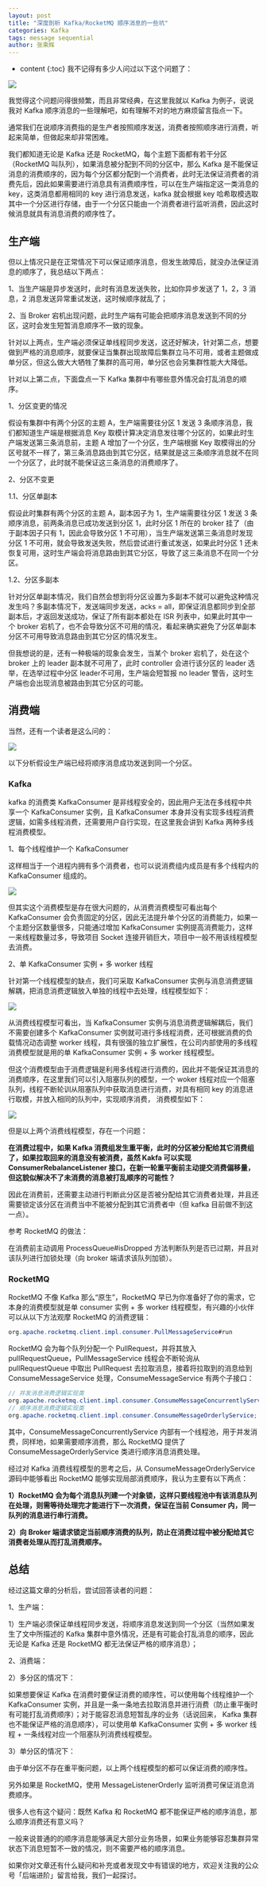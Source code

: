 ```yaml
---
layout: post
title: "深度剖析 Kafka/RocketMQ 顺序消息的一些坑"
categories: Kafka
tags: message sequential
author: 张乘辉
---
```


* content
{:toc}
我不记得有多少人问过以下这个问题了：

![](https://raw.githubusercontent.com/objcoding/md-picture/master/img/20200422092844.png)

我觉得这个问题问得很频繁，而且非常经典，在这里我就以 Kafka 为例子，说说我对 Kafka 顺序消息的一些理解吧，如有理解不对的地方麻烦留言指点一下。





通常我们在说顺序消费指的是生产者按照顺序发送，消费者按照顺序进行消费，听起来简单，但做起来却非常困难。

我们都知道无论是 Kafka 还是 RocketMQ，每个主题下面都有若干分区（RocketMQ 叫队列），如果消息被分配到不同的分区中，那么 Kafka 是不能保证消息的消费顺序的，因为每个分区都分配到一个消费者，此时无法保证消费者的消费先后，因此如果需要进行消息具有消费顺序性，可以在生产端指定这一类消息的 key，这类消息都用相同的 key 进行消息发送，kafka 就会根据 key 哈希取模选取其中一个分区进行存储，由于一个分区只能由一个消费者进行监听消费，因此这时候消息就具有消息消费的顺序性了。



## 生产端

但以上情况只是在正常情况下可以保证顺序消息，但发生故障后，就没办法保证消息的顺序了，我总结以下两点：

1、当生产端是异步发送时，此时有消息发送失败，比如你异步发送了 1，2，3 消息，2 消息发送异常重试发送，这时候顺序就乱了；

2、当 Broker 宕机出现问题，此时生产端有可能会把顺序消息发送到不同的分区，这时会发生短暂消息顺序不一致的现象。

针对以上两点，生产端必须保证单线程同步发送，这还好解决，针对第二点，想要做到严格的消息顺序，就要保证当集群出现故障后集群立马不可用，或者主题做成单分区，但这么做大大牺牲了集群的高可用，单分区也会另集群性能大大降低。

针对以上第二点，下面盘点一下 Kafka 集群中有哪些意外情况会打乱消息的顺序。

1、分区变更的情况

假设有集群中有两个分区的主题 A，生产端需要往分区 1 发送 3 条顺序消息，我们都知道生产端是根据消息 Key 取模计算决定消息发往哪个分区的，如果此时生产端发送第三条消息前，主题 A 增加了一个分区，生产端根据 Key 取模得出的分区号就不一样了，第三条消息路由到其它分区，结果就是这三条顺序消息就不在同一个分区了，此时就不能保证这三条消息的消费顺序了。

2、分区不变更

1.1、分区单副本

假设此时集群有两个分区的主题 A，副本因子为 1，生产端需要往分区 1 发送 3 条顺序消息，前两条消息已成功发送到分区 1，此时分区 1 所在的 broker 挂了（由于副本因子只有 1，因此会导致分区 1 不可用），当生产端发送第三条消息时发现分区 1 不可用，就会导致发送失败，然后尝试进行重试发送，如果此时分区 1 还未恢复可用，这时生产端会将消息路由到其它分区，导致了这三条消息不在同一个分区。

1.2、分区多副本

针对分区单副本情况，我们自然会想到将分区设置为多副本不就可以避免这种情况发生吗？多副本情况下，发送端同步发送，acks = all，即保证消息都同步到全部副本后，才返回发送成功，保证了所有副本都处在 ISR 列表中，如果此时其中一个 broker 宕机了，也不会导致分区不可用的情况，看起来确实避免了分区单副本分区不可用导致消息路由到其它分区的情况发生。

但我想说的是，还有一种极端的现象会发生，当某个 broker 宕机了，处在这个 broker 上的 leader 副本就不可用了，此时 controller 会进行该分区的 leader 选举，在选举过程中分区 leader不可用，生产端会短暂报 no leader 警告，这时生产端也会出现消息被路由到其它分区的可能。



## 消费端

当然，还有一个读者是这么问的：

![](https://raw.githubusercontent.com/objcoding/md-picture/master/img/20200426170035.png)

以下分析假设生产端已经将顺序消息成功发送到同一个分区。

### Kafka

kafka 的消费类 KafkaConsumer 是非线程安全的，因此用户无法在多线程中共享一个 KafkaConsumer 实例，且 KafkaConsumer 本身并没有实现多线程消费逻辑，如需多线程消费，还需要用户自行实现，在这里我会讲到 Kafka 两种多线程消费模型。

1、每个线程维护一个 KafkaConsumer

这样相当于一个进程内拥有多个消费者，也可以说消费组内成员是有多个线程内的 KafkaConsumer 组成的。

![](https://raw.githubusercontent.com/objcoding/md-picture/master/img/20200426193745.png)

但其实这个消费模型是存在很大问题的，从消费消费模型可看出每个 KafkaConsumer 会负责固定的分区，因此无法提升单个分区的消费能力，如果一个主题分区数量很多，只能通过增加 KafkaConsumer 实例提高消费能力，这样一来线程数量过多，导致项目 Socket 连接开销巨大，项目中一般不用该线程模型去消费。

2、单 KafkaConsumer 实例 + 多 worker 线程

针对第一个线程模型的缺点，我们可采取 KafkaConsumer 实例与消息消费逻辑解耦，把消息消费逻辑放入单独的线程中去处理，线程模型如下：

![](https://raw.githubusercontent.com/objcoding/md-picture/master/img/20200426195213.png)

从消费线程模型可看出，当 KafkaConsumer 实例与消息消费逻辑解耦后，我们不需要创建多个 KafkaConsumer 实例就可进行多线程消费，还可根据消费的负载情况动态调整 worker 线程，具有很强的独立扩展性，在公司内部使用的多线程消费模型就是用的单 KafkaConsumer 实例 + 多 worker 线程模型。

但这个消费模型由于消费逻辑是利用多线程进行消费的，因此并不能保证其消息的消费顺序，在这里我们可以引入阻塞队列的模型，一个 woker 线程对应一个阻塞队列，线程不断轮训从阻塞队列中获取消息进行消费，对具有相同 key 的消息进行取模，并放入相同的队列中，实现顺序消费， 消费模型如下：

![](https://raw.githubusercontent.com/objcoding/md-picture/master/img/20200426210045.png)

但是以上两个消费线程模型，存在一个问题：

**在消费过程中，如果 Kafka 消费组发生重平衡，此时的分区被分配给其它消费组了，如果拉取回来的消息没有被消费，虽然 Kakfa 可以实现 ConsumerRebalanceListener 接口，在新一轮重平衡前主动提交消费偏移量，但这貌似解决不了未消费的消息被打乱顺序的可能性？**

因此在消费前，还需要主动进行判断此分区是否被分配给其它消费者处理，并且还需要锁定该分区在消费当中不能被分配到其它消费者中（但 kafka 目前做不到这一点）。

参考 RocketMQ 的做法：

在消费前主动调用 ProcessQueue#isDropped 方法判断队列是否已过期，并且对该队列进行加锁处理（向 broker 端请求该队列加锁）。



### RocketMQ

RocketMQ 不像 Kafka 那么“原生”，RocketMQ 早已为你准备好了你的需求，它本身的消费模型就是单 consumer 实例 + 多 worker 线程模型，有兴趣的小伙伴可以从以下方法观摩 RocketMQ 的消费逻辑：

```java
org.apache.rocketmq.client.impl.consumer.PullMessageService#run
```

RocketMQ 会为每个队列分配一个 PullRequest，并将其放入 pullRequestQueue，PullMessageService 线程会不断轮询从 pullRequestQueue 中取出 PullRequest 去拉取消息，接着将拉取到的消息给到 ConsumeMessageService 处理，ConsumeMessageService 有两个子接口：

```java
// 并发消息消费逻辑实现类
org.apache.rocketmq.client.impl.consumer.ConsumeMessageConcurrentlyService;
// 顺序消息消费逻辑实现类
org.apache.rocketmq.client.impl.consumer.ConsumeMessageOrderlyService;
```

其中，ConsumeMessageConcurrentlyService 内部有一个线程池，用于并发消费，同样地，如果需要顺序消费，那么 RocketMQ 提供了 ConsumeMessageOrderlyService 类进行顺序消息消费处理。

经过对 Kafka 消费线程模型的思考之后，从 ConsumeMessageOrderlyService 源码中能够看出 RocketMQ 能够实现局部消费顺序，我认为主要有以下两点：

**1）RocketMQ 会为每个消息队列建一个对象锁，这样只要线程池中有该消息队列在处理，则需等待处理完才能进行下一次消费，保证在当前 Consumer 内，同一队列的消息进行串行消费。**

**2）向 Broker 端请求锁定当前顺序消费的队列，防止在消费过程中被分配给其它消费者处理从而打乱消费顺序。**

 

## 总结

经过这篇文章的分析后，尝试回答读者的问题：

1、生产端：

1）生产端必须保证单线程同步发送，将顺序消息发送到同一个分区（当然如果发生了文中所描述的 Kafka 集群中意外情况，还是有可能会打乱消息的顺序，因此无论是 Kafka 还是 RocketMQ 都无法保证严格的顺序消息）；

2、消费端：

2）多分区的情况下：

如果想要保证 Kafka 在消费时要保证消费的顺序性，可以使用每个线程维护一个 KafkaConsumer 实例，并且是一条一条地去拉取消息并进行消费（防止重平衡时有可能打乱消费顺序）；对于能容忍消息短暂乱序的业务（话说回来， Kafka 集群也不能保证严格的消息顺序），可以使用单 KafkaConsumer 实例 + 多 worker 线程 + 一条线程对应一个阻塞队列消费线程模型。

3）单分区的情况下：

由于单分区不存在重平衡问题，以上两个线程模型的都可以保证消费的顺序性。

另外如果是 RocketMQ，使用 MessageListenerOrderly 监听消费可保证消息消费顺序。

很多人也有这个疑问：既然 Kafka 和 RocketMQ 都不能保证严格的顺序消息，那么顺序消费还有意义吗？

一般来说普通的的顺序消息能够满足大部分业务场景，如果业务能够容忍集群异常状态下消息短暂不一致的情况，则不需要严格的顺序消息。

如果你对文章还有什么疑问和补充或者发现文中有错误的地方，欢迎关注我的公众号「后端进阶」留言给我，我们一起探讨。

